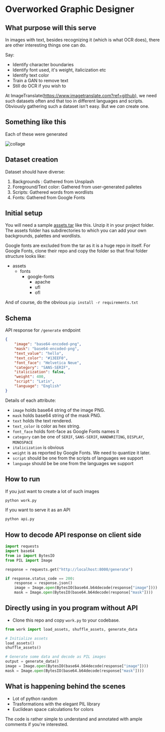 # Overworked Graphic Designer

## What purpose will this serve

In images with text, besides recognizing it (which is what OCR does), there are other interesting things one can do. 

Say:
- Identify character boundaries
- Identify font used, it's weight, italicization etc
- Identify text color
- Train a GAN to remove text
- Still do OCR if you wish to

At ImageTranslate(https://www.imagetranslate.com?ref=github), we need such datasets often and that too in different languages and scripts.
Obviously gathering such a dataset isn't easy. But we *can* create one.

## Something like this
Each of these were generated

![collage](https://i.imgur.com/gYYVovp.png)

## Dataset creation

Dataset should have diverse:

1. Backgrounds : Gathered from Unsplash
2. Foreground/Text color: Gathered from user-generated palletes
3. Scripts: Gathered words from wordlists
4. Fonts: Gathered from Google Fonts

## Initial setup

You will need a sample [assets.tar](https://drive.google.com/file/d/14zzjid989dSKFLcLVOZuoj-K0IV1mwN_/view?usp=sharing) like this. Unzip it in your project folder.
The assets folder has subdirectories to which you can add your own backgrounds, palettes and wordlists.

Google fonts are excluded from the tar as it is a huge repo in itself.
For Google Fonts, clone their repo and copy the folder so that final folder structure looks like:

- assets 
    - fonts
        - google-fonts
            - apache
            - ufl
            - ofl

And of course, do the obvious `pip install -r requirements.txt`

## Schema

API response for `/generate` endpoint

```json
{
    "image": "base64-encoded-png",
    "mask": "base64-encoded-png",
    "text_value": "hello",
    "text_color": "#13EEF0",
    "font_face": "Helvetica Neue",
    "category": "SANS-SERIF",
    "italicization": false,
    "weight": 400,
    "script": "Latin",
    "language": "English"
}
```

Details of each attribute:

- `image` holds base64 string of the image PNG.
- `mask` holds base64 string of the mask PNG.
- `text` holds the text rendered.
- `text_color` is color as hex string.
- `font_face` holds font-face as Google Fonts names it
- `category` can be one of `SERIF`, `SANS-SERIF`, `HANDWRITING`, `DISPLAY`, `MONOSPACE`
- `italicization` is obvious
- `weight` is as reported by Google Fonts. We need to quantize it later.
- `script` should be one from the scripts of languages we support
- `language` should be be one from the languages we support


## How to run

If you just want to create a lot of such images
```sh
python work.py
```

If you want to serve it as an API
```sh
python api.py
```

## How to decode API response on client side

```python
import requests
import base64
from io import BytesIO
from PIL import Image

response = requests.get("http://localhost:8000/generate")

if response.status_code == 200:
    response = response.json()
    image = Image.open(BytesIO(base64.b64decode(response["image"])))
    mask = Image.open(BytesIO(base64.b64decode(response["mask"])))
```

## Directly using in you program without API

- Clone this repo and copy `work.py` to your codebase.


```python
from work import load_assets, shuffle_assets, generate_data

# Initialize assets
load_assets()
shuffle_assets()

# Generate some data and decode as PIL images 
output = generate_data()
image = Image.open(BytesIO(base64.b64decode(response["image"])))
mask = Image.open(BytesIO(base64.b64decode(response["mask"])))
```

## What is happening behind the scenes

- Lot of python random
- Trasformations with the elegant PIL library
- Euclidean space calculations for colors

The code is rather simple to understand and annotated with ample comments if you're interested.